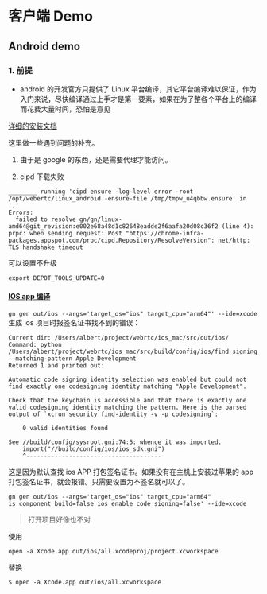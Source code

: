 # 客户端 Demo

## Android demo

### 1. 前提

- android 的开发官方只提供了 Linux 平台编译，其它平台编译难以保证，作为入门来说，尽快编译通过上手才是第一要素，如果在为了整各个平台上的编译而花费大量时间，恐怕是意见


[详细的安装文档](https://webrtc.googlesource.com/src/+/refs/heads/master/docs/native-code/android/index.md)

这里做一些遇到问题的补充。

1. 由于是 google 的东西，还是需要代理才能访问。

2. cipd 下载失败

```
________ running 'cipd ensure -log-level error -root /opt/webertc/linux_android -ensure-file /tmp/tmpw_u4qbbw.ensure' in '.'
Errors:
  failed to resolve gn/gn/linux-amd64@git_revision:e002e68a48d1c82648eadde2f6aafa20d08c36f2 (line 4): prpc: when sending request: Post "https://chrome-infra-packages.appspot.com/prpc/cipd.Repository/ResolveVersion": net/http: TLS handshake timeout
```

可以设置不升级

```
export DEPOT_TOOLS_UPDATE=0
```




#### [IOS app 编译](https://webrtc.googlesource.com/src/+/refs/heads/master/docs/native-code/ios/index.md)



`gn gen out/ios --args='target_os="ios" target_cpu="arm64"' --ide=xcode` 生成 ios 项目时报签名证书找不到的错误：

```
Current dir: /Users/albert/project/webrtc/ios_mac/src/out/ios/
Command: python /Users/albert/project/webrtc/ios_mac/src/build/config/ios/find_signing_identity.py --matching-pattern Apple Development
Returned 1 and printed out:

Automatic code signing identity selection was enabled but could not
find exactly one codesigning identity matching "Apple Development".

Check that the keychain is accessible and that there is exactly one
valid codesigning identity matching the pattern. Here is the parsed
output of `xcrun security find-identity -v -p codesigning`:

    0 valid identities found

See //build/config/sysroot.gni:74:5: whence it was imported.
    import("//build/config/ios/ios_sdk.gni")
    ^--------------------------------------
```

这是因为默认查找 ios APP 打包签名证书。如果没有在主机上安装过苹果的 app 打包签名证书，就会报错。只需要设置为不签名就可以了。

```shell
gn gen out/ios --args='target_os="ios" target_cpu="arm64" is_component_build=false ios_enable_code_signing=false' --ide=xcode
```

> 打开项目好像也不对

使用

```shell
open -a Xcode.app out/ios/all.xcodeproj/project.xcworkspace
```

替换

```
$ open -a Xcode.app out/ios/all.xcworkspace
```